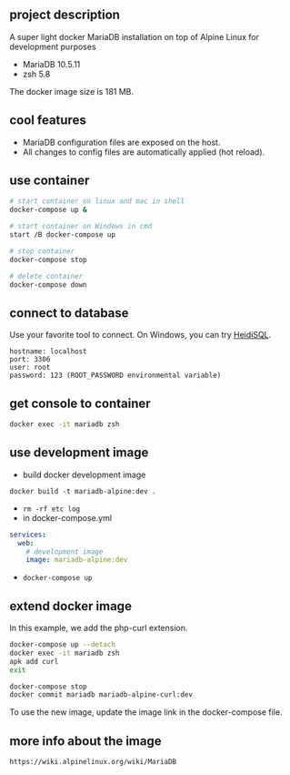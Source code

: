 ## project description

A super light docker MariaDB installation on top of Alpine Linux for development purposes

- MariaDB 10.5.11
- zsh 5.8

The docker image size is 181 MB.

## cool features

- MariaDB configuration files are exposed on the host.
- All changes to config files are automatically applied (hot reload).

## use container

```sh
# start container on linux and mac in shell
docker-compose up &

# start container on Windows in cmd
start /B docker-compose up

# stop container
docker-compose stop

# delete container
docker-compose down
```

## connect to database

Use your favorite tool to connect. On Windows, you can try [HeidiSQL](https://github.com/HeidiSQL/HeidiSQL).

```
hostname: localhost
port: 3306
user: root
password: 123 (ROOT_PASSWORD environmental variable)
```

## get console to container

```sh
docker exec -it mariadb zsh
```

## use development image

- build docker development image

`docker build -t mariadb-alpine:dev .`

- `rm -rf etc log`
- in docker-compose.yml

```yaml
services:
  web:
    # development image
    image: mariadb-alpine:dev
```

- `docker-compose up`

## extend docker image

In this example, we add the php-curl extension.

```sh
docker-compose up --detach
docker exec -it mariadb zsh
apk add curl
exit

docker-compose stop
docker commit mariadb mariadb-alpine-curl:dev
```

To use the new image, update the image link in the docker-compose file.

## more info about the image

    https://wiki.alpinelinux.org/wiki/MariaDB
